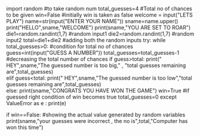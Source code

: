 import random                                   #to take random num
total_guesses=4                                       #Total no of chances to be given
win=False                                       #initially win is taken as false
welcome = input("LETS PLAY")
name=str(input("ENTER YOUR NAME"))
sname=name.upper()
print("HELLO",sname,"WELCOME")
print(sname,"YOU ARE SET TO ROAR")
die1=random.randint(1,7)                        #random input1
die2=random.randint(1,7)                        #random input2
total=die1+die2                                 #adding both the random inputs
try: 
 while total_guesses>0:                               #condition for total no of chances
  guess=int(input("GUESS A NUMBER"))
  total_guesses=total_guesses-1                             #decreasing the total number of chances
  if guess>total:
        print(" HEY",sname,"The guessed number is too big," , "total guesses remaining are",total_guesses)     
  elif guess<total:
        print(" HEY",sname,"The guessed number is too low","total guesses remaining are",total_guesses)         
  else:
        print(sname,"CONGRATS YOU HAVE WON THE GAME")
        win=True                                                                        #if guessed right condition of win becomes true
        total_guesses=0
except  ValueError as e :
 print(e)        

if win==False:                                                                          #showing the actual value generated by random variables
 print(sname,"your guesses were incorrect , the no is",total,"Computer has won this time")
